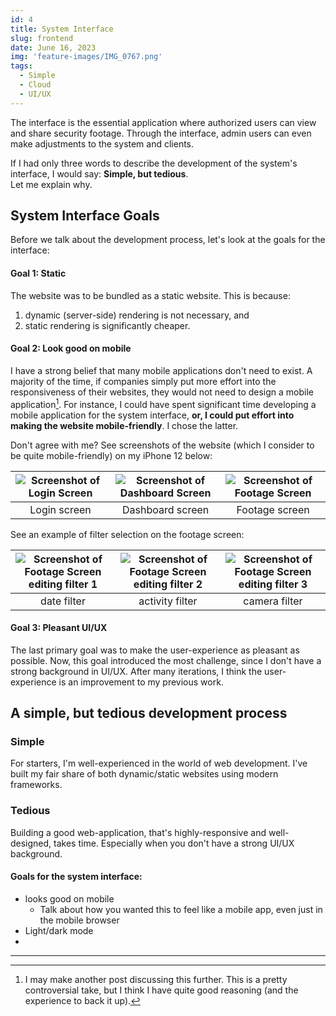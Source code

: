 ```yaml
---
id: 4
title: System Interface
slug: frontend
date: June 16, 2023
img: 'feature-images/IMG_0767.png'
tags: 
  - Simple
  - Cloud
  - UI/UX
---
```



<!--
Every good security system has a interface of some sorts. I didn't want to build just any user-interface, so I went a little overkill in the UI/UX design.

A key component of the security system is a user interface. The interface is where:
- video accessibility
- video sharing
- camera management
- system management

-->

<!-- One of the last pieces built for this security system is the user interface. \ -->
The interface is the essential application where authorized users can view and share security footage. Through the interface, admin users can even make adjustments to the system and clients.

If I had only three words to describe the development of the system's interface, I would say: **Simple, but tedious**. \
Let me explain why.

<!--more-->

## System Interface Goals
Before we talk about the development process, let's look at the goals for the interface:

#### Goal 1: Static
The website was to be bundled as a static website. This is because:
1. dynamic (server-side) rendering is not necessary, and
1. static rendering is significantly cheaper.

#### Goal 2: Look good on mobile
I have a strong belief that many mobile applications don't need to exist. A majority of the time, if companies simply put more effort into the responsiveness of their websites, they would not need to design a mobile application[^1]. For instance, I could have spent significant time developing a mobile application for the system interface, **or, I could put effort into making the website mobile-friendly**. I chose the latter.

Don't agree with me? See screenshots of the website (which I consider to be quite mobile-friendly) on my iPhone 12 below:


| ![Screenshot of Login Screen](/blog-images/serverless-security-system/mobile-ui/login_screen.PNG) | ![Screenshot of Dashboard Screen](/blog-images/serverless-security-system/mobile-ui/dashboard_screen.PNG) | ![Screenshot of Footage Screen](/blog-images/serverless-security-system/mobile-ui/footage_screen.PNG) |
| :--: | :--: | :--: |
| Login screen | Dashboard screen | Footage screen |

See an example of filter selection on the footage screen:

| ![Screenshot of Footage Screen editing filter 1](/blog-images/serverless-security-system/mobile-ui/footage_screen_filter_1.PNG) | ![Screenshot of Footage Screen editing filter 2](/blog-images/serverless-security-system/mobile-ui/footage_screen_filter_2.PNG) | ![Screenshot of Footage Screen editing filter 3](/blog-images/serverless-security-system/mobile-ui/footage_screen_filter_3.PNG) |
| :--: | :--: | :--: |
| date filter | activity filter | camera filter |

<!-- ![Snippet](/blog-images/serverless-security-system/mobile-ui/.PNG) -->


#### Goal 3: Pleasant UI/UX
The last primary goal was to make the user-experience as pleasant as possible. Now, this goal introduced the most challenge, since I don't have a strong background in UI/UX. After many iterations, I think the user-experience is an improvement to my previous work.

## A simple, but tedious development process
### Simple
For starters, I'm well-experienced in the world of web development. I've built my fair share of both dynamic/static websites using modern frameworks.

### Tedious
Building a good web-application, that's highly-responsive and well-designed, takes time. Especially when you don't have a strong UI/UX background.


#### Goals for the system interface:
- looks good on mobile
  - Talk about how you wanted this to feel like a mobile app, even just in the mobile browser
- Light/dark mode
- 

---

[^1]: I may make another post discussing this further. This is a pretty controversial take, but I think I have quite good reasoning (and the experience to back it up).
